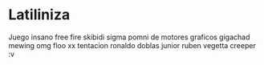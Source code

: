 # Latiliniza
Juego insano free fire skibidi sigma pomni de motores graficos gigachad mewing omg floo xx tentacion ronaldo doblas junior ruben vegetta creeper :v
